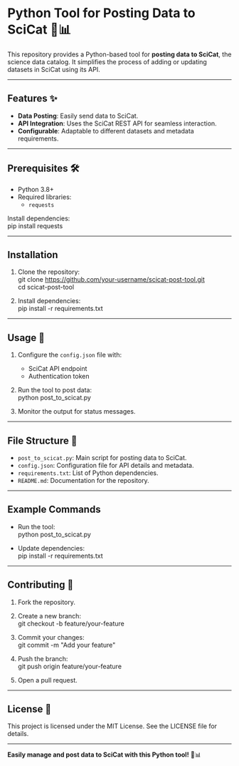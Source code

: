 # Python Tool for Posting Data to SciCat 🐍📊  

This repository provides a Python-based tool for **posting data to SciCat**, the science data catalog. It simplifies the process of adding or updating datasets in SciCat using its API.

---

## Features ✨  

- **Data Posting**: Easily send data to SciCat.  
- **API Integration**: Uses the SciCat REST API for seamless interaction.  
- **Configurable**: Adaptable to different datasets and metadata requirements.  

---

## Prerequisites 🛠️  

- Python 3.8+  
- Required libraries:
  - `requests`  

Install dependencies:  
pip install requests  

---

## Installation  

1. Clone the repository:  
   git clone https://github.com/your-username/scicat-post-tool.git  
   cd scicat-post-tool  

2. Install dependencies:  
   pip install -r requirements.txt  

---

## Usage 🔧  

1. Configure the `config.json` file with:  
   - SciCat API endpoint  
   - Authentication token  

2. Run the tool to post data:  
   python post_to_scicat.py  

3. Monitor the output for status messages.  

---

## File Structure 📂  

- `post_to_scicat.py`: Main script for posting data to SciCat.  
- `config.json`: Configuration file for API details and metadata.  
- `requirements.txt`: List of Python dependencies.  
- `README.md`: Documentation for the repository.  

---

## Example Commands  

- Run the tool:  
  python post_to_scicat.py  

- Update dependencies:  
  pip install -r requirements.txt  

---

## Contributing 🤝  

1. Fork the repository.  
2. Create a new branch:  
   git checkout -b feature/your-feature  

3. Commit your changes:  
   git commit -m "Add your feature"  

4. Push the branch:  
   git push origin feature/your-feature  

5. Open a pull request.  

---

## License 📝  

This project is licensed under the MIT License. See the LICENSE file for details.  

---

**Easily manage and post data to SciCat with this Python tool!** 🐍📊  
